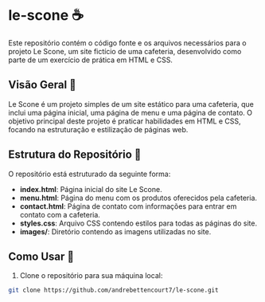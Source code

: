 # le-scone ☕

Este repositório contém o código fonte e os arquivos necessários para o projeto Le Scone, um site fictício de uma cafeteria, desenvolvido como parte de um exercício de prática em HTML e CSS.

## Visão Geral 🌟

Le Scone é um projeto simples de um site estático para uma cafeteria, que inclui uma página inicial, uma página de menu e uma página de contato. O objetivo principal deste projeto é praticar habilidades em HTML e CSS, focando na estruturação e estilização de páginas web.

## Estrutura do Repositório 📂

O repositório está estruturado da seguinte forma:

- **index.html**: Página inicial do site Le Scone.
- **menu.html**: Página do menu com os produtos oferecidos pela cafeteria.
- **contact.html**: Página de contato com informações para entrar em contato com a cafeteria.
- **styles.css**: Arquivo CSS contendo estilos para todas as páginas do site.
- **images/**: Diretório contendo as imagens utilizadas no site.

## Como Usar 🚀

1. Clone o repositório para sua máquina local:

```bash
git clone https://github.com/andrebettencourt7/le-scone.git
